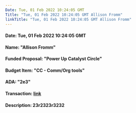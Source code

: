 ```yaml
---
Date: Tue, 01 Feb 2022 10:24:05 GMT
Title: "Tue, 01 Feb 2022 10:24:05 GMT Allison Fromm"
linkTitle: "Tue, 01 Feb 2022 10:24:05 GMT Allison Fromm"
---
```

#### Date: Tue, 01 Feb 2022 10:24:05 GMT
#### Name: "Allison Fromm"
#### Funded Proposal: "Power Up Catalyst Circle"
#### Budget Item: "CC - Comm/Org tools"
#### ADA: "2e3"
#### Transaction: [link](https://cardanoscan.io/transaction/23r23r232)
#### Description: 23r2323r3232
